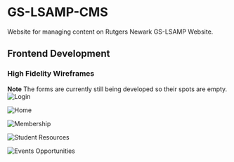 # GS-LSAMP-CMS
Website for managing content on Rutgers Newark GS-LSAMP Website.

## Frontend Development
### High Fidelity Wireframes
**Note** The forms are currently still being developed so their spots are empty.
![Login](https://github.com/christinolb/GS-LSAMP-CMS/assets/49823328/568526a5-b829-4526-a091-6c42c7cfa2cb)

![Home](https://github.com/christinolb/GS-LSAMP-CMS/assets/49823328/7fd061f5-dd7d-4bc9-9db8-9dfd58173a8a)

![Membership](https://github.com/christinolb/GS-LSAMP-CMS/assets/49823328/5ae70620-524e-47f5-bde9-47d516a31e75)

![Student Resources](https://github.com/christinolb/GS-LSAMP-CMS/assets/49823328/b1c8210f-fe07-41e8-9ab0-33e84a387408)

![Events   Opportunities](https://github.com/christinolb/GS-LSAMP-CMS/assets/49823328/10ae25f3-fe24-4341-8f70-9b9378fc924e)




